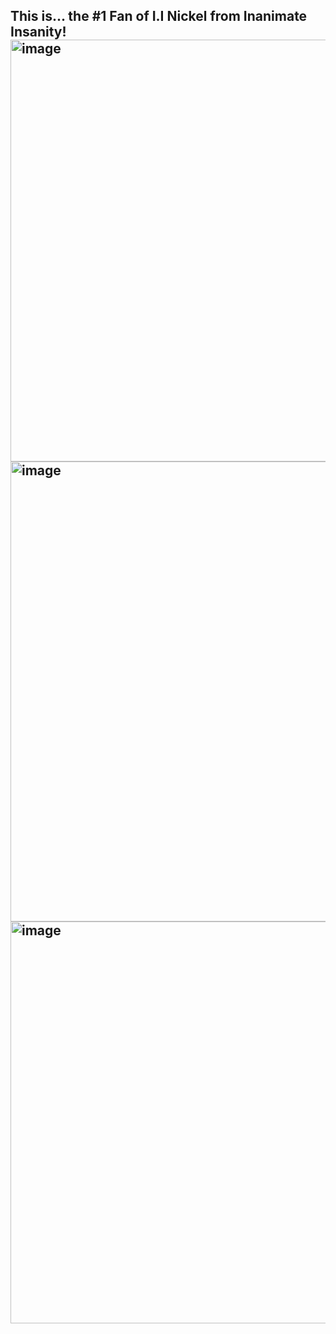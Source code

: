 ## This is... the #1 Fan of I.I Nickel from Inanimate Insanity! <img width="1200" height="675" alt="image" src="https://github.com/user-attachments/assets/3322f05c-51cc-4d2f-9b9d-0e2e40db97c2" /> <img width="736" height="736" alt="image" src="https://github.com/user-attachments/assets/b43ca16b-569b-4d4d-8e7d-2ce8acedbcdc" /> <img width="736" height="643" alt="image" src="https://github.com/user-attachments/assets/855742fb-326f-40d3-9835-d56dd42d7ed6" />




<!--
**CombNickelFanNumber1/CombNickelFanNumber1** is a ✨ _special_ ✨ repository because its `README.md` (this file) appears on your GitHub profile.

Here are some ideas to get you started:

- 🔭 I’m currently working on ...
- 🌱 I’m currently learning ...
- 👯 I’m looking to collaborate on ...
- 🤔 I’m looking for help with ...
- 💬 Ask me about ...
- 📫 How to reach me: ...
- 😄 Pronouns: ...
- ⚡ Fun fact: ...
-->
